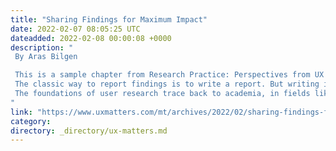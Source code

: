 ```yaml
---
title: "Sharing Findings for Maximum Impact"
date: 2022-02-07 08:05:25 UTC
dateadded: 2022-02-08 00:00:08 +0000
description: "
 By Aras Bilgen 

 This is a sample chapter from Research Practice: Perspectives from UX Researchers in a Changing Field, Gregg Bernstein, editor. 2021 Greggcorp. 
 The classic way to report findings is to write a report. But writing is hard. Reading a well-written report is also quite hard nowadays, with full schedules and attention spans reduced to Instagram stories and TikTok posts. 
 The foundations of user research trace back to academia, in fields like HCI (Human-Computer Interaction), cognitive psychology, and computer science. Academics are used to presenting results in writing because writing is the currency of academia: you write an article, you send it into the darkness, and many months and many revisions later, a committee accepts it for publication, after which you add it to your CV (Curriculum Vitae). Read More 
"
link: "https://www.uxmatters.com/mt/archives/2022/02/sharing-findings-for-maximum-impact-1.php"
category:
directory: _directory/ux-matters.md
---
```

